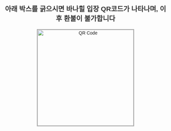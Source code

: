<!DOCTYPE html>
<html lang="ko">
<head>
  <meta charset="UTF-8">
  <title>QR 코드 스크래치</title>
  <style>
    body {
      font-family: sans-serif;
      text-align: center;
      padding: 30px;
    }
    h2 {
      margin-bottom: 20px;
      color: #333;
    }
    #scratchCard {
      position: relative;
      width: 300px;
      height: 300px;
      margin: 0 auto;
      border: 2px solid #aaa;
      user-select: none;
    }
    #hiddenQR {
      width: 100%;
      height: 100%;
      display: block;
    }
    canvas {
      position: absolute;
      top: 0;
      left: 0;
      z-index: 2;
    }
    #message {
      margin-top: 20px;
      font-weight: bold;
      color: crimson;
      display: none;
    }
  </style>
</head>
<body>

<h2>아래 박스를 긁으시면 바나힐 입장 QR코드가 나타나며, 이후 환불이 불가합니다</h2>

<div id="scratchCard">
  <img id="hiddenQR" src="https://api.qrserver.com/v1/create-qr-code/?data=https://fiveon.io&size=300x300" alt="QR Code">
  <canvas id="scratchCanvas"></canvas>
</div>

<div id="message">이 상품은 더 이상 환불이 불가합니다</div>

<script>
  const canvas = document.getElementById("scratchCanvas");
  const ctx = canvas.getContext("2d");
  const container = document.getElementById("scratchCard");
  const message = document.getElementById("message");

  canvas.width = container.offsetWidth;
  canvas.height = container.offsetHeight;

  ctx.fillStyle = "#bbb";
  ctx.fillRect(0, 0, canvas.width, canvas.height);
  ctx.globalCompositeOperation = 'destination-out';

  let isDrawing = false;

  function getPos(e) {
    const rect = canvas.getBoundingClientRect();
    return {
      x: (e.touches ? e.touches[0].clientX : e.clientX) - rect.left,
      y: (e.touches ? e.touches[0].clientY : e.clientY) - rect.top
    };
  }

  function draw(e) {
    if (!isDrawing) return;
    e.preventDefault();
    const pos = getPos(e);
    ctx.beginPath();
    ctx.arc(pos.x, pos.y, 20, 0, Math.PI * 2);
    ctx.fill();
    checkRevealProgress();
  }

  canvas.addEventListener("mousedown", () => isDrawing = true);
  canvas.addEventListener("mouseup", () => isDrawing = false);
  canvas.addEventListener("mousemove", draw);

  canvas.addEventListener("touchstart", () => isDrawing = true);
  canvas.addEventListener("touchend", () => isDrawing = false);
  canvas.addEventListener("touchmove", draw);

  function checkRevealProgress() {
    const pixels = ctx.getImageData(0, 0, canvas.width, canvas.height);
    let total = pixels.data.length / 4;
    let transparent = 0;

    for (let i = 0; i < pixels.data.length; i += 4) {
      if (pixels.data[i + 3] === 0) transparent++;
    }

    const percent = transparent / total;

    if (percent > 0.7) {
      canvas.style.display = "none";
      message.style.display = "block";
    }
  }
</script>

</body>
</html>
